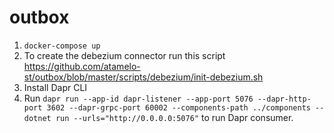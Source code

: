 # outbox
1. `docker-compose up`
2. To create the debezium connector run this script https://github.com/atamelo-st/outbox/blob/master/scripts/debezium/init-debezium.sh
3. Install Dapr CLI
4. Run `dapr run --app-id dapr-listener --app-port 5076 --dapr-http-port 3602 --dapr-grpc-port 60002 --components-path ../components -- dotnet run --urls="http://0.0.0.0:5076"` to run Dapr consumer.

